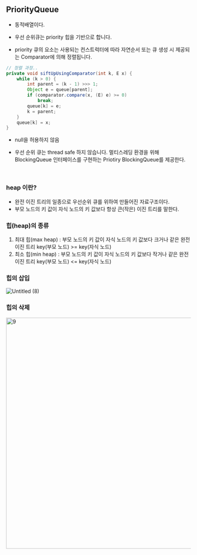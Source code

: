 ## PriorityQueue

- 동적배열이다.

- 우선 순위큐는 priority 힙을 기반으로 합니다. 

- priority 큐의 요소는 사용되는 컨스트럭터에 따라 자연순서 또는 큐 생성 시 제공되는 Comparator에 의해 정렬됩니다.

``` java
// 정렬 과정..
private void siftUpUsingComparator(int k, E x) {
    while (k > 0) {
        int parent = (k - 1) >>> 1;
        Object e = queue[parent];
        if (comparator.compare(x, (E) e) >= 0)
            break;
        queue[k] = e;
        k = parent;
    }
    queue[k] = x;
}
```



- null을 허용하지 않음

- 우선 순위 큐는 thread safe 하지 않습니다. 멀티스레딩 환경을 위해 BlockingQueue 인터페이스를 구현하는 Priotiry BlockingQueue를 제공한다.


<br/>

### heap 이란?
- 완전 이진 트리의 일종으로 우선순위 큐를 위하여 만들어진 자료구조이다.
- 부모 노드의 키 값이 자식 노드의 키 값보다 항상 큰(작은) 이진 트리를 말한다.

### 힙(heap)의 종류
1. 최대 힙(max heap) : 부모 노드의 키 값이 자식 노드의 키 값보다 크거나 같은 완전 이진 트리
key(부모 노드) >= key(자식 노드)
2. 최소 힙(min heap) : 부모 노드의 키 값이 자식 노드의 키 값보다 작거나 같은 완전 이진 트리
key(부모 노드) <= key(자식 노드)

### 힙의 삽입
![Untitled (8)](https://user-images.githubusercontent.com/46472772/161410340-0ab8b611-bb79-4665-8c65-717271b34992.png)

### 힙의 삭제
<img width="630" alt="9" src="https://user-images.githubusercontent.com/46472772/161411647-21c9d659-21c7-4110-82b9-4e23e1537b4d.PNG">
